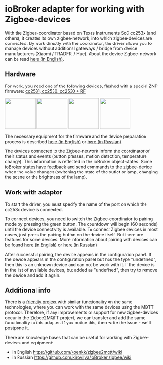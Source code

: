 # ioBroker adapter for working with Zigbee-devices
With the Zigbee-coordinator based on Texas Instruments SoC cc253x (and others), it creates its own zigbee-network, into which zigbee-devices are connected. By work directly with the coordinator, the driver allows you to manage devices without additional gateways / bridge from device manufacturers (Xiaomi / TRADFRI / Hue). About the device Zigbee-network can be read [here (in English)](https://github.com/Koenkk/zigbee2mqtt/wiki/ZigBee-network).

## Hardware
For work, you need one of the following devices, flashed with a special ZNP firmware: [cc2531, cc2530, cc2530 + RF](https://github.com/Koenkk/zigbee2mqtt/wiki/Supported-sniffer-devices#zigbee-coordinator)

<span><img src="https://ae01.alicdn.com/kf/HTB1Httue3vD8KJjSsplq6yIEFXaJ/Wireless-Zigbee-CC2531-Sniffer-Bare-Board-Packet-Protocol-Analyzer-Module-USB-Interface-Dongle-Capture-Packet.jpg_640x640.jpg" width="100"></span>
<span><img src="http://img.dxcdn.com/productimages/sku_429478_2.jpg" width="100"></span>
<span><img src="http://img.dxcdn.com/productimages/sku_429601_2.jpg" width="100"></span>
<span><img src="https://ae01.alicdn.com/kf/HTB1zAA5QVXXXXahapXXq6xXFXXXu/RF-TO-USB-CC2530-CC2591-RF-switch-USB-transparent-serial-data-transmission-equipment.jpg_640x640.jpg" width="100"></span>

The necessary equipment for the firmware and the device preparation process is described [here (in English)](https://github.com/Koenkk/zigbee2mqtt/wiki/Getting-started) or [here (in Russian)](https://github.com/kirovilya/ioBroker.zigbee/wiki/%D0%9F%D1%80%D0%BE%D1%88%D0%B8%D0%B2%D0%BA%D0%B0)

The devices connected to the Zigbee-network inform the coordinator of their status and events (button presses, motion detection, temperature change). This information is reflected in the ioBroker object-states. Some ioBroker states have feedback and send commands to the zigbee-device when the value changes (switching the state of the outlet or lamp, changing the scene or the brightness of the lamp).

## Work with adapter
To start the driver, you must specify the name of the port on which the cc253x device is connected.

To connect devices, you need to switch the Zigbee-coordinator to pairing mode by pressing the green button. The countdown will begin (60 seconds) until the device connectivity is available.
To connect Zigbee devices in most cases, just press the pairing button on the device itself. But there are features for some devices. More information about pairing with devices can be found [here (in English)](https://github.com/Koenkk/zigbee2mqtt/wiki/Pairing-devices) or [here (in Russian)](https://github.com/kirovilya/ioBroker.zigbee/wiki#%D0%9F%D0%BE%D0%B4%D0%B4%D0%B5%D1%80%D0%B6%D0%B8%D0%B2%D0%B0%D0%B5%D0%BC%D1%8B%D0%B5-%D1%83%D1%81%D1%82%D1%80%D0%BE%D0%B9%D1%81%D1%82%D0%B2%D0%B0)

After successful pairing, the device appears in the configuration panel. If the device appears in the configuration panel but has the type "undefined", then this is an unknown device and can not be work with it. If the device is in the list of available devices, but added as "undefined", then try to remove the device and add it again.

## Additional info
There is a [friendly project](https://github.com/koenkk/zigbee2mqtt) with similar functionality on the same technologies, where you can work with the same devices using the MQTT protocol. Therefore, if any improvements or support for new zigbee-devices occur in the Zigbee2MQTT project, we can transfer and add the same functionality to this adapter. If you notice this, then write the issue - we'll postpone it.

There are knowledge bases that can be useful for working with Zigbee-devices and equipment:
* in English https://github.com/koenkk/zigbee2mqtt/wiki
* in Russian https://github.com/kirovilya/ioBroker.zigbee/wiki

